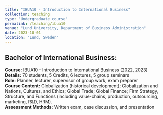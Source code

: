 ```yaml
---
title: "IBUA10 - Introduction to International Business"
collection: teaching
type: "Undergraduate course"
permalink: /teaching/ibua10
venue: "Lund University, Department of Business Administration"
date: 2023-10-01
location: "Lund, Sweden"
---
```


## Bachelor of International Business:
**Course:** IBUA10 - Introduction to International Business (2022, 2023)  
**Details:** 70 students, 5 Credits, 6 lectures, 5 group seminars  
**Role:** Planner, lecturer, supervisor of group work, exam preparer  
**Course Content:** Globalization (historical development); Globalization and Nations, Cultures, and Ethics; Global Trade; Global Finance; Firm Strategy, Structure, and Functions (including value-chains, production, outsourcing, marketing, R&D, HRM).  
**Assessment Methods:** Written exam, case discussion, and presentation
